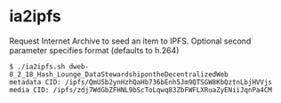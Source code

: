 # ia2ipfs
Request Internet Archive to seed an item to IPFS. Optional second parameter specifies format (defaults to h.264)

```
$ ./ia2ipfs.sh dweb-8_2_18_Hash_Lounge_DataStewardshipontheDecentralizedWeb
metadata CID: /ipfs/QmU5b2ynHzhQaHb736bEnh5Jm9QTSGW8KbQztnLbjHVVjs
media CID: /ipfs/zdj7WdGbZFHNL9bScToLqwq83ZbFWFLXRuaZyENiiJqnPa4CM
```
